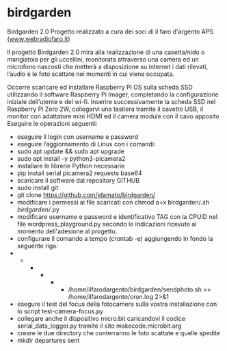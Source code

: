 # birdgarden
Birdgarden 2.0
Progetto realizzato a cura dei soci di il faro d'argento APS (www.webradiofaro.it)
 
Il progetto Birdgarden 2.0 mira alla realizzazione di una casetta/nido o mangiatoia per gli uccellini, monitorata attraverso una camera ed un microfono nascosti che metterà a disposizione su internet i dati rilevati, l’audio e le foto scattate nei momenti in cui viene occupata. 

Occorre scaricare ed installare Raspberry Pi OS sulla scheda SSD utilizzando il software Raspberry Pi Imager, completando la configurazione iniziale dell’utente e del wi-fi.
Inserire successivamente la scheda SSD nel Raspberry Pi Zero 2W, collegarvi una tastiera tramite il cavetto USB, il monitor con adattatore mini HDMI ed il camera module con il cavo apposito
Eseguire le operazioni seguenti:

- eseguire il login con username e password
- eseguire l’aggiornamento di Linux con i comandi:
- sudo apt update && sudo apt upgrade
- sudo apt install -y python3-picamera2
- installare le librerie Python necessarie
- pip install serial picamera2 requests base64
- scaricare il software dal repository GITHUB
- sudo install git
- git clone https://github.com/idamato/birdgarden/
- modificare i permessi ai file scaricati con chmod a+x birdgarden/*.sh birdgarden/*.py
- modificare username e password e identificativo TAG con la CPUID nel file wordpress_playground.py secondo le indicazioni ricevute al momento dell'adesione al progetto.
- configurare il comando a tempo (crontab -e) aggiungendo in fondo la seguente riga:
- * * * * * /home/ilfarodargento/birdgarden/sendphoto.sh >> /home/ilfarodargento/cron.log 2>&1
- esegure il test del focus della fotocamera sulla vostra installazione con lo script test-camera-focus.py
- collegare anche il dispositivo micro:bit caricandovi il codice serial_data_logger.py tramite il sito makecode.microbit.org
- creare le due directory che conterranno le foto scattate e quelle spedite
- mkdir departures sent
    





           
